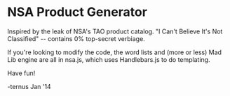 # NSA Product Generator

Inspired by the leak of NSA's TAO product catalog. "I Can't Believe It's Not Classified" -- contains 0% top-secret verbiage.

If you're looking to modify the code, the word lists and (more or less) Mad Lib engine are all in nsa.js, which uses Handlebars.js to do templating.

Have fun!

-ternus
Jan '14
